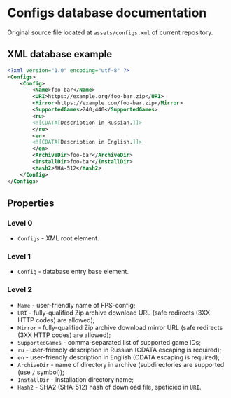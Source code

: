 # Configs database documentation

Original source file located at `assets/configs.xml` of current repository.

## XML database example

```xml
<?xml version="1.0" encoding="utf-8" ?>
<Configs>
    <Config>
        <Name>foo-bar</Name>
        <URI>https://example.org/foo-bar.zip</URI>
        <Mirror>https://example.com/foo-bar.zip</Mirror>
        <SupportedGames>240;440</SupportedGames>
        <ru>
        <![CDATA[Description in Russian.]]>
        </ru>
        <en>
        <![CDATA[Description in English.]]>
        </en>
        <ArchiveDir>foo-bar</ArchiveDir>
        <InstallDir>foo-bar</InstallDir>
        <Hash2>SHA-512</Hash2>
    </Config>
</Configs>
```

## Properties

### Level 0

  * `Configs` - XML root element.

### Level 1

  * `Config` - database entry base element.

### Level 2

  * `Name` - user-friendly name of FPS-config;
  * `URI` - fully-qualified Zip archive download URL (safe redirects (3XX HTTP codes) are allowed);
  * `Mirror` - fully-qualified Zip archive download mirror URL (safe redirects (3XX HTTP codes) are allowed);
  * `SupportedGames` - comma-separated list of supported game IDs;
  * `ru` - user-friendly description in Russian (CDATA escaping is required);
  * `en` - user-friendly description in English (CDATA escaping is required);
  * `ArchiveDir` - name of directory in archive (subdirectories are supported (use `/` symbol));
  * `InstallDir` - installation directory name;
  * `Hash2` - SHA2 (SHA-512) hash of download file, speficied in `URI`.
